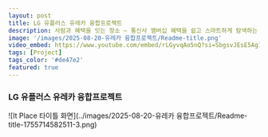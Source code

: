 ```yaml
---
layout: post
title: LG 유플러스 유레카 융합프로젝트
description: 사람과 혜택을 잇는 장소 – 통신사 멤버십 혜택을 쉽고 스마트하게 탐색하는 지도 기반 플랫폼
image: '/images/2025-08-20-유레카 융합프로젝트/Readme-title.png'
video_embed: https://www.youtube.com/embed/rLGyvqAo5nQ?si=SbgsvJEsE5Ag1mLL
tags: [Project]
tags_color: '#de47e2'
featured: true
---
```


### LG 유플러스 유레카 융합프로젝트

![It Place 타이틀 화면](../images/2025-08-20-유레카 융합프로젝트/Readme-title-1755714582511-3.png)

